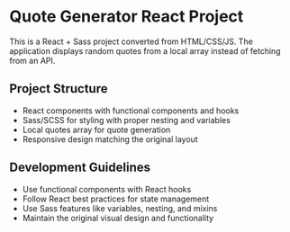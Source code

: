 <!-- Use this file to provide workspace-specific custom instructions to Copilot. For more details, visit https://code.visualstudio.com/docs/copilot/copilot-customization#_use-a-githubcopilotinstructionsmd-file -->

# Quote Generator React Project

This is a React + Sass project converted from HTML/CSS/JS. The application displays random quotes from a local array instead of fetching from an API.

## Project Structure
- React components with functional components and hooks
- Sass/SCSS for styling with proper nesting and variables
- Local quotes array for quote generation
- Responsive design matching the original layout

## Development Guidelines
- Use functional components with React hooks
- Follow React best practices for state management
- Use Sass features like variables, nesting, and mixins
- Maintain the original visual design and functionality
